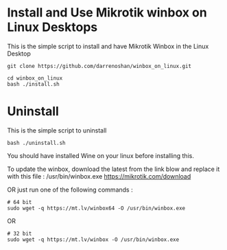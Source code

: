 # Install and Use Mikrotik winbox on Linux Desktops
This is the simple script to install and have  Mikrotik Winbox in the Linux Desktop



```
git clone https://github.com/darrenoshan/winbox_on_linux.git

cd winbox_on_linux
bash ./install.sh

```
# Uninstall
This is the simple script to uninstall

```
bash ./uninstall.sh

```

You should have installed Wine on your linux before installing this.



To update the winbox, download the latest from the link blow and replace it with this file : /usr/bin/winbox.exe
https://mikrotik.com/download

OR just run one of the following commands :
```
# 64 bit
sudo wget -q https://mt.lv/winbox64 -O /usr/bin/winbox.exe
```
OR
```
# 32 bit
sudo wget -q https://mt.lv/winbox -O /usr/bin/winbox.exe

```
